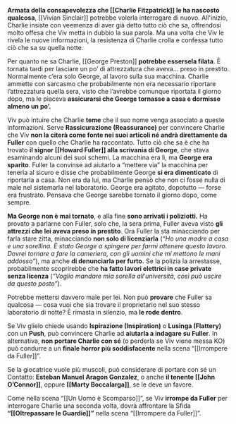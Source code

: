 **Armata della consapevolezza che [[Charlie Fitzpatrick]] le ha nascosto qualcosa**, [[Vivian Sinclair]] potrebbe volerla interrogare di nuovo. All'inizio, Charlie insiste con veemenza di aver già detto tutto ciò che sa, offrendosi molto offesa che Viv metta in dubbio la sua parola. Ma una volta che Viv le rivela le nuove informazioni, la resistenza di Charlie crolla e confessa tutto ciò che sa su quella notte.

Per quanto ne sa Charlie, [[George Preston]] **potrebbe essersela filata**. È tornata tardi per lasciare un po’ di attrezzatura che aveva… preso in prestito. Normalmente c’era solo George, al lavoro sulla sua macchina. Charlie ammette con sarcasmo che probabilmente non era necessario riportare l’attrezzatura quella sera, visto che l’avrebbe comunque riportata il giorno dopo, ma le piaceva **assicurarsi che George tornasse a casa e dormisse almeno un po’.**

Viv può intuire che Charlie **teme** che il suo nome venga associato a queste informazioni. Serve **Rassicurazione (Reassurance)** per convincere Charlie che Viv **non la citerà come fonte nei suoi articoli né andrà direttamente da Fuller** con quello che Charlie ha raccontato. Tutto ciò che sa è che ha trovato **il signor [[Howard Fuller]] alla scrivania di George**, che stava esaminando alcuni dei suoi schemi. La macchina era lì, ma **George era sparito**. Fuller la convinse ad aiutarlo a “mettere via” la macchina per tenerla al sicuro e disse che probabilmente George **si era dimenticato** di riportarla a casa. Non era da lui, ma Charlie pensò che non ci fosse nulla di male nel sistemarla nel laboratorio. George era agitato, dopotutto — forse era frustrato. Pensava che George sarebbe tornato il giorno dopo, come sempre.

**Ma George non è mai tornato**, e alla fine **sono arrivati i poliziotti.** Ha provato a parlarne con Fuller, solo che, la sera prima, Fuller aveva visto **gli attrezzi che lei aveva preso in prestito**. Ora Fuller la sta minacciando per farla stare zitta, minacciando **non solo di licenziarla** (*“Ho una madre a casa e una sorellina. È stato George a spingere per farmi ottenere questo lavoro. Dovrei tornare a fare la cameriera, con gli uomini che mi mettono le mani addosso”*), ma anche **di denunciarla per furto.** Se la polizia la arrestasse, probabilmente scoprirebbe che **ha fatto lavori elettrici in case private senza licenza** (*“Voglio mandare mia sorella all’università, così può uscire da questo posto”*).

Potrebbe mettersi davvero male per lei. Non può **provare** che Fuller sa qualcosa — cosa vuoi che sia trovare il proprietario nel suo stesso laboratorio di notte? È rimasta in silenzio, ma **le rode dentro**.

Se Viv glielo chiede usando **Ispirazione (Inspiration)** o **Lusinga (Flattery)** con un **Push**, può convincere Charlie ad **aiutarla a indagare su Fuller**. In alternativa, **non portare Charlie con sé** (o perderla se Viv viene messa KO) può condurre a un **finale horror più soddisfacente** nella scena “[[Irrompere da Fuller]]”.

Se la giocatrice vuole più muscoli, può considerare di portare con sé un Contatto: **Esteban Manuel Aragon Gonzalez**, o anche **il tenente [[John O’Connor]]**, oppure **[[Marty Boccalarga]]**, se le deve un favore.

Come nella scena “[[Un Uomo è Scomparso]]”, se Viv **irrompe da Fuller** per interrogare Charlie una seconda volta, dovrà affrontare la Sfida **“[[Oltrepassare le Guardie]]”** nella scena “[[Irrompere da Fuller]]”.